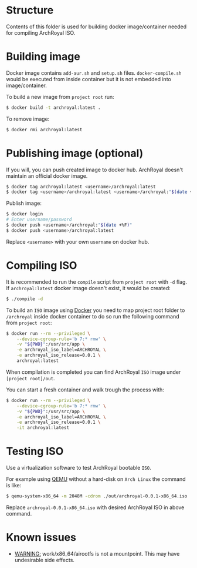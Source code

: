 # Structure

Contents of this folder is used for building docker image/container needed for compiling ArchRoyal ISO.

# Building image

Docker image contains `add-aur.sh` and `setup.sh` files.
`docker-compile.sh` would be executed from inside container but it is not embedded into image/container.

To build a new image from `project root` run:

```bash
$ docker build -t archroyal:latest .
```

To remove image:

```bash
$ docker rmi archroyal:latest
```

# Publishing image (optional)

If you will, you can push created image to docker hub. ArchRoyal doesn't maintain an official docker image.

```bash
$ docker tag archroyal:latest <username>/archroyal:latest
$ docker tag <username>/archroyal:latest <username>/archroyal:"$(date +%F)"
```

Publish image:

```bash
$ docker login
# Enter username/password
$ docker push <username>/archroyal:"$(date +%F)"
$ docker push <username>/archroyal:latest
```

Replace `<username>` with your own `username` on docker hub.

# Compiling ISO

It is recommended to run the `compile` script from `project root` with `-d` flag. If `archroyal:latest` docker image doesn't exist, it would be created:

```bash
$ ./compile -d
```

To build an `ISO` image using [Docker](https://www.docker.com) you need to map project root folder to `/archroyal` inside docker container to do so run the following command from `project root`:

```bash
$ docker run --rm --privileged \
    --device-cgroup-rule='b 7:* rmw' \
    -v "${PWD}":/usr/src/app \
    -e archroyal_iso_label=ARCHROYAL \
    -e archroyal_iso_release=0.0.1 \
    archroyal:latest
```

When compilation is completed you can find ArchRoyal `ISO` image under `[project root]/out`.

You can start a fresh container and walk trough the process with:

```bash
$ docker run --rm --privileged \
    --device-cgroup-rule='b 7:* rmw' \
    -v "${PWD}":/usr/src/app \
    -e archroyal_iso_label=ARCHROYAL \
    -e archroyal_iso_release=0.0.1 \
    -it archroyal:latest
```

# Testing ISO

Use a virtualization software to test ArchRoyal bootable `ISO`.

For example using [QEMU](https://www.qemu.org) without a hard-disk on `Arch Linux` the command is like:

```bash
$ qemu-system-x86_64 -m 2048M -cdrom ./out/archroyal-0.0.1-x86_64.iso
```

Replace `archroyal-0.0.1-x86_64.iso` with desired ArchRoyal ISO in above command.

# Known issues

- [WARNING:](https://unix.stackexchange.com/questions/460043/how-can-i-successfully-build-an-archiso-image-airootfs-is-not-a-mountpoint) work/x86_64/airootfs is not a mountpoint. This may have undesirable side effects.

